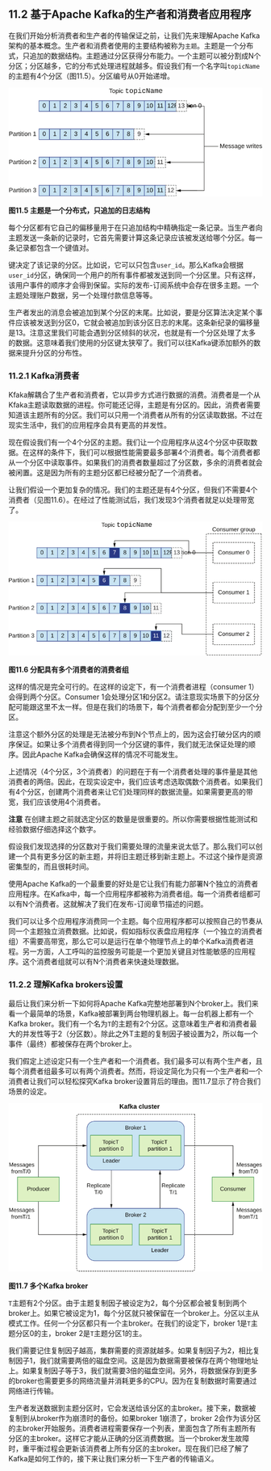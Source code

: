 ## 11.2 基于Apache Kafka的生产者和消费者应用程序

在我们开始分析消费者和生产者的传输保证之前，让我们先来理解Apache Kafka架构的基本概念。生产者和消费者使用的主要结构被称为`主题`。主题是一个分布式，只追加的数据结构。主题通过分区获得分布能力。一个主题可以被分割成N个分区；分区越多，它的分布式处理进程就越多。假设我们有一个名字叫`topicName`的主题有4个分区（图11.5）。分区编号从0开始递增。

![11.5](11-5.svg)

**图11.5 主题是一个分布式，只追加的日志结构**

每个分区都有它自己的偏移量用于在只追加结构中精确指定一条记录。当生产者向主题发送一条新的记录时，它首先需要计算这条记录应该被发送给哪个分区。每一条记录都包含一个键值对。

键决定了该记录的分区。比如说，它可以只包含`user_id`。那么Kafka会根据`user_id`分区，确保同一个用户的所有事件都被发送到同一个分区里。只有这样，该用户事件的顺序才会得到保留。实际的发布-订阅系统中会存在很多主题。一个主题处理账户数据，另一个处理付款信息等等。

生产者发出的消息会被追加到某个分区的末尾。比如说，要是分区算法决定某个事件应该被发送到分区0，它就会被追加到该分区日志的末尾。这条新纪录的偏移量是13。注意这里我们可能会遇到分区倾斜的状况，也就是有一个分区处理了太多的数据。这意味着我们使用的分区键太狭窄了。我们可以往Kafka键添加额外的数据来提升分区的分布性。


### 11.2.1 Kafka消费者

Kfaka解耦合了生产者和消费者，它以异步方式进行数据的消费。消费者是一个从Kfaka主题读取数据的进程。你可能还记得，主题是有分区的。因此，消费者需要知道该主题所有的分区。我们可以只用一个消费者从所有的分区读取数据。不过在现实生活中，我们的应用程序会具有更高的并发性。

现在假设我们有一个4个分区的主题。我们让一个应用程序从这4个分区中获取数据。在这样的条件下，我们可以根据性能需要最多部署4个消费者。每个消费者都从一个分区中读取事件。如果我们的消费者数量超过了分区数，多余的消费者就会被闲置。这是因为所有的主题分区都已经被分配了一个消费者。

让我们假设一个更加复杂的情况。我们的主题还是有4个分区，但我们不需要4个消费者（见图11.6）。在经过了性能测试后，我们发现3个消费者就足以处理带宽了。

![11.6](11-6.svg)

**图11.6 分配具有多个消费者的消费者组**

这样的情况是完全可行的。在这样的设定下，有一个消费者进程（consumer 1）会得到两个分区。Consumer 1会处理分区1和分区2。请注意现实场景下的分区分配可能跟这里不太一样。但是在我们的场景下，每个消费者都会分配到至少一个分区。

注意这个额外分区的处理是无法被分布到N个节点上的，因为这会打破分区内的顺序保证。如果让多个消费者得到同一个分区键的事件，我们就无法保证处理的顺序。因此Apache Kafka会确保这样的情况不可能发生。

上述情况（4个分区，3个消费者）的问题在于有一个消费者处理的事件量是其他消费者的两倍。因此，在现实设定中，我们应该考虑选取偶数个消费者。如果我们有4个分区，创建两个消费者来让它们处理同样的数据流量。如果需要更高的带宽，我们应该使用4个消费者。

**注意** 在创建主题之前就选定分区的数量是很重要的。所以你需要根据性能测试和经验数据仔细选择这个数字。

假设我们发现选择的分区数对于我们需要处理的流量来说太低了。那么我们可以创建一个具有更多分区的新主题，并将旧主题迁移到新主题上。不过这个操作是资源密集型的，而且很耗时间。

使用Apache Kafka的一个最重要的好处是它让我们有能力部署N个独立的消费者应用程序。在Kafka中，每一个应用程序都被称为消费者组。每一个消费者组都可以有N个消费者。这就解决了我们在发布-订阅章节描述的问题。

我们可以让多个应用程序消费同一个主题。每个应用程序都可以按照自己的节奏从同一个主题独立消费数据。比如说，假如指标仪表盘应用程序（一个独立的消费者组）不需要高带宽，那么它可以是运行在单个物理节点上的单个Kafka消费者进程。另一方面，人工呼叫的监控服务可能是一个更加关键且对性能敏感的应用程序。这个消费者组就可以有N个消费者来快速处理数据。


### 11.2.2 理解Kafka brokers设置

最后让我们来分析一下如何将Apache Kafka完整地部署到N个broker上。我们来看一个最简单的场景，Kafka被部署到两台物理机器上。每一台机器上都有一个Kafka broker。我们有一个名为`T`的主题有2个分区。这意味着生产者和消费者最大的并发性等于2（分区数）。除此之外T主题的复制因子被设置为2，所以每一个事件（最终）都被保存在两个broker上。

我们假定上述设定只有一个生产者和一个消费者。我们最多可以有两个生产者，且每个消费者组最多可以有两个消费者。然而，将设定简化为只有一个生产者和一个消费者让我们可以轻松探究Kafka broker设置背后的理由。图11.7显示了符合我们场景的设定。

![11.7](11-7.svg)

**图11.7 多个Kafka broker**

`T`主题有2个分区。由于主题复制因子被设定为2，每个分区都会被复制到两个broker上。如果它被设定为1，每个分区就只被保留在一个broker上。分区以主从模式工作。任何一个分区都只有一个主broker。在我们的设定下，broker 1是`T`主题分区0的主，broker 2是`T`主题分区1的主。

我们需要记住复制因子越高，集群需要的资源就越多。如果复制因子为2，相比复制因子1，我们就需要两倍的磁盘空间。这是因为数据需要被保存在两个物理地址上。如果复制因子等于3，我们就需要3倍的磁盘空间。另外，将数据保存到更多的broker也需要更多的网络流量并消耗更多的CPU。因为在复制数据时需要通过网络进行传输。

生产者发送数据到主题分区时，它会发送给该分区的主broker。接下来，数据被复制到从broker作为崩溃时的备份。如果broker 1崩溃了，broker 2会作为该分区的主broker开始服务。消费者进程需要保存一个列表，里面包含了所有主题所有分区的主broker。这样它才能从正确的分区消费数据。当一个broker发生故障时，重平衡过程会更新该消费者上所有分区的主broker。现在我们已经了解了Kafka是如何工作的，接下来让我们来分析一下生产者的传输语义。